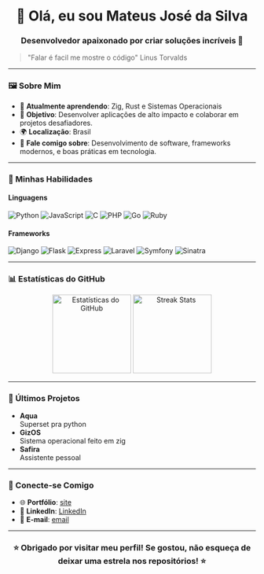 <h1 align="center">👋 Olá, eu sou Mateus José da Silva</h1>
<h3 align="center">Desenvolvedor apaixonado por criar soluções incríveis 🚀</h3>
<blockquote>"Falar é facil me mostre o código" Linus Torvalds</blockquote>

---

### 🖼️ Sobre Mim

- 🌱 **Atualmente aprendendo**: Zig, Rust e Sistemas Operacionais
- 🎯 **Objetivo**: Desenvolver aplicações de alto impacto e colaborar em projetos desafiadores.  
- 🌍 **Localização**: Brasil  
- 💬 **Fale comigo sobre**: Desenvolvimento de software, frameworks modernos, e boas práticas em tecnologia.  

---

### 🚀 Minhas Habilidades

#### Linguagens
![Python](https://img.shields.io/badge/Python-3776AB?style=for-the-badge&logo=python&logoColor=white)
![JavaScript](https://img.shields.io/badge/JavaScript-F7DF1E?style=for-the-badge&logo=javascript&logoColor=black)
![C](https://img.shields.io/badge/C-A8B9CC?style=for-the-badge&logo=c&logoColor=black)
![PHP](https://img.shields.io/badge/PHP-777BB4?style=for-the-badge&logo=php&logoColor=white)
![Go](https://img.shields.io/badge/Go-00ADD8?style=for-the-badge&logo=go&logoColor=white)
![Ruby](https://img.shields.io/badge/Ruby-CC342D?style=for-the-badge&logo=ruby&logoColor=white)

#### Frameworks
![Django](https://img.shields.io/badge/Django-092E20?style=for-the-badge&logo=django&logoColor=white)
![Flask](https://img.shields.io/badge/Flask-000000?style=for-the-badge&logo=flask&logoColor=white)
![Express](https://img.shields.io/badge/Express-000000?style=for-the-badge&logo=express&logoColor=white)
![Laravel](https://img.shields.io/badge/Laravel-FF2D20?style=for-the-badge&logo=laravel&logoColor=white)
![Symfony](https://img.shields.io/badge/Symfony-000000?style=for-the-badge&logo=symfony&logoColor=white)
![Sinatra](https://img.shields.io/badge/Sinatra-FF2D20?style=for-the-badge&logo=ruby&logoColor=white)

---

### 📊 Estatísticas do GitHub

<div align="center">
  <img src="https://github-readme-stats.vercel.app/api?username=mrmateussiilva&show_icons=true&theme=radical" alt="Estatísticas do GitHub" height="160" />
  <img src="https://github-readme-streak-stats.herokuapp.com/?user=mrmateussiilva&theme=radical" alt="Streak Stats" height="160" />
</div>

---

### 📝 Últimos Projetos

- **Aqua**  
  Superset pra python  
- **GizOS**  
  Sistema operacional feito em zig
- **Safira**  
  Assistente pessoal 

---

### 🤝 Conecte-se Comigo

- 🌐 **Portfólio**: [site](https://mrmateussiilva.github.io/)  
- 💼 **LinkedIn**: [LinkedIn](www.linkedin.com/in/mateus-josé-da-silva-a28220223)   
- 📧 **E-mail**: [email](mateuspython3010@gmail.com)

---

<h3 align="center">⭐ Obrigado por visitar meu perfil! Se gostou, não esqueça de deixar uma estrela nos repositórios! ⭐</h3>
